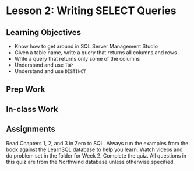 # Lesson 2: Writing SELECT Queries
## Learning Objectives
* Know how to get around in SQL Server Management Studio
* Given a table name, write a query that returns all columns and rows
* Write a query that returns only some of the columns
* Understand and use `TOP`
* Understand and use `DISTINCT`

## Prep Work

## In-class Work


## Assignments
Read Chapters 1, 2, and 3 in Zero to SQL.
Always run the examples from the book against the LearnSQL database to help you learn.
Watch videos and do problem set in the folder for Week 2.
Complete the quiz. All questions in this quiz are from the Northwind database unless otherwise specified.
